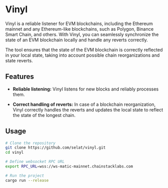 # Vinyl

Vinyl is a reliable listener for EVM blockchains, including the Ethereum mainnet and any Ethereum-like blockchains, such as Polygon, Binance Smart Chain, and others. With Vinyl, you can seamlessly synchronize the state of an EVM blockchain locally and handle any reverts correctly.

The tool ensures that the state of the EVM blockchain is correctly reflected in your local state, taking into account possible chain reorganizations and state reverts.

## Features

- **Reliable listening:** Vinyl listens for new blocks and reliably processes them.

- **Correct handling of reverts:** In case of a blockchain reorganization, Vinyl correctly handles the reverts and updates the local state to reflect the state of the longest chain.

## Usage

```bash
# Clone the repository
git clone https://github.com/selat/vinyl.git
cd vinyl

# Define websocket RPC URL
export RPC_URL=wss://ws-matic-mainnet.chainstacklabs.com

# Run the project
cargo run --release
```

